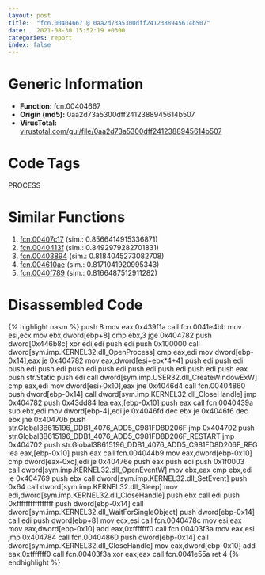 ```yaml
---
layout: post
title:  "fcn.00404667 @ 0aa2d73a5300dff2412388945614b507"
date:   2021-08-30 15:52:19 +0300
categories: report
index: false
---
```


# Generic Information
- **Function:** fcn.00404667
- **Origin (md5):** 0aa2d73a5300dff2412388945614b507
- **VirusTotal:** [virustotal.com/gui/file/0aa2d73a5300dff2412388945614b507][virustotal_ref]

# Code Tags
<span class="tag" id="PROCESS">PROCESS</span>


# Similar Functions

1. [fcn.00407c17][similar_1_ref] (sim.: 0.8566414915336871)
2. [fcn.0040413f][similar_2_ref] (sim.: 0.8492979282701831)
3. [fcn.00403894][similar_3_ref] (sim.: 0.8184045273082708)
4. [fcn.004610ae][similar_4_ref] (sim.: 0.8171041920995343)
5. [fcn.0040f789][similar_5_ref] (sim.: 0.8166487512911282)


# Disassembled Code

{% highlight nasm %}
push 8
mov eax,0x439f1a
call fcn.0041e4bb
mov esi,ecx
mov ebx,dword[ebp+8]
cmp ebx,3
jge 0x404782
push dword[0x446b8c]
xor edi,edi
push edi
push 0x100000
call dword[sym.imp.KERNEL32.dll_OpenProcess]
cmp eax,edi
mov dword[ebp-0x14],eax
je 0x404782
mov eax,dword[esi+ebx*4+4]
push edi
push edi
push edi
push edi
push edi
push edi
push edi
push edi
push edi
push eax
push str.Static
push edi
call dword[sym.imp.USER32.dll_CreateWindowExW]
cmp eax,edi
mov dword[esi+0x10],eax
jne 0x4046d4
call fcn.00404860
push dword[ebp-0x14]
call dword[sym.imp.KERNEL32.dll_CloseHandle]
jmp 0x404782
push 0x43dd84
lea eax,[ebp-0x10]
push eax
call fcn.0040439a
sub ebx,edi
mov dword[ebp-4],edi
je 0x4046fd
dec ebx
je 0x4046f6
dec ebx
jne 0x40470b
push str.Global3B615196_DDB1_4076_ADD5_C981FD8D206F
jmp 0x404702
push str.Global3B615196_DDB1_4076_ADD5_C981FD8D206F_RESTART
jmp 0x404702
push str.Global3B615196_DDB1_4076_ADD5_C981FD8D206F_REG
lea eax,[ebp-0x10]
push eax
call fcn.004044b9
mov eax,dword[ebp-0x10]
cmp dword[eax-0xc],edi
je 0x40476e
push eax
push edi
push 0x1f0003
call dword[sym.imp.KERNEL32.dll_OpenEventW]
mov ebx,eax
cmp ebx,edi
je 0x404769
push ebx
call dword[sym.imp.KERNEL32.dll_SetEvent]
push 0x64
call dword[sym.imp.KERNEL32.dll_Sleep]
mov edi,dword[sym.imp.KERNEL32.dll_CloseHandle]
push ebx
call edi
push 0xffffffffffffffff
push dword[ebp-0x14]
call dword[sym.imp.KERNEL32.dll_WaitForSingleObject]
push dword[ebp-0x14]
call edi
push dword[ebp+8]
mov ecx,esi
call fcn.0040478c
mov esi,eax
mov eax,dword[ebp-0x10]
add eax,0xfffffff0
call fcn.00403f3a
mov eax,esi
jmp 0x404784
call fcn.00404860
push dword[ebp-0x14]
call dword[sym.imp.KERNEL32.dll_CloseHandle]
mov eax,dword[ebp-0x10]
add eax,0xfffffff0
call fcn.00403f3a
xor eax,eax
call fcn.0041e55a
ret 4
{% endhighlight %}


[similar_1_ref]: /report/fcn.00407c17@4bd33f73402d0d03c0318f793884eb34
[similar_2_ref]: /report/fcn.0040413f@1123b7aa5760238fe93045e585b8234c
[similar_3_ref]: /report/fcn.00403894@5f763449465a14d1cdb5ea67e2f984d0
[similar_4_ref]: /report/fcn.004610ae@9c2b894b84f59672d8be2e984066f76f
[similar_5_ref]: /report/fcn.0040f789@5f763449465a14d1cdb5ea67e2f984d0
[virustotal_ref]: https://www.virustotal.com/gui/file/0aa2d73a5300dff2412388945614b507